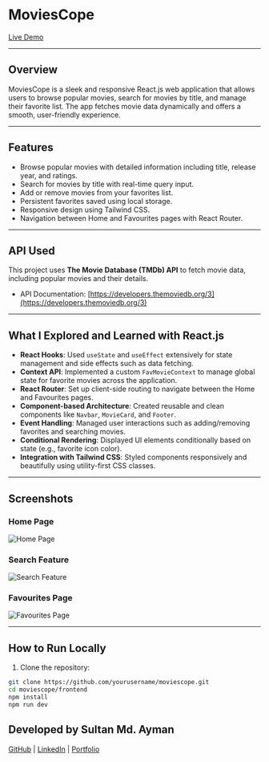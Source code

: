 # MoviesCope

[Live Demo](https://movies-cope.netlify.app/)

---

## Overview

MoviesCope is a sleek and responsive React.js web application that allows users to browse popular movies, search for movies by title, and manage their favorite list. The app fetches movie data dynamically and offers a smooth, user-friendly experience.

---

## Features

- Browse popular movies with detailed information including title, release year, and ratings.
- Search for movies by title with real-time query input.
- Add or remove movies from your favorites list.
- Persistent favorites saved using local storage.
- Responsive design using Tailwind CSS.
- Navigation between Home and Favourites pages with React Router.

---

## API Used

This project uses **The Movie Database (TMDb) API** to fetch movie data, including popular movies and their details.

- API Documentation: [https://developers.themoviedb.org/3](https://developers.themoviedb.org/3)

---

## What I Explored and Learned with React.js

- **React Hooks**: Used `useState` and `useEffect` extensively for state management and side effects such as data fetching.
- **Context API**: Implemented a custom `FavMovieContext` to manage global state for favorite movies across the application.
- **React Router**: Set up client-side routing to navigate between the Home and Favourites pages.
- **Component-based Architecture**: Created reusable and clean components like `Navbar`, `MovieCard`, and `Footer`.
- **Event Handling**: Managed user interactions such as adding/removing favorites and searching movies.
- **Conditional Rendering**: Displayed UI elements conditionally based on state (e.g., favorite icon color).
- **Integration with Tailwind CSS**: Styled components responsively and beautifully using utility-first CSS classes.

---

## Screenshots

### Home Page  
![Home Page](https://github.com/user-attachments/assets/c0993937-550e-424e-b2bf-4016dd95f0ac)

### Search Feature  
![Search Feature](https://github.com/user-attachments/assets/6aa42e7c-397c-4900-84bc-e63c7e53b377)

### Favourites Page  
![Favourites Page](https://github.com/user-attachments/assets/fff1ae49-2406-405a-92db-239e05113dba)



---

## How to Run Locally

1. Clone the repository:

```bash
git clone https://github.com/yourusername/moviescope.git
cd moviescope/frontend
npm install
npm run dev
```

## Developed by Sultan Md. Ayman
[GitHub](https://github.com/sm-ayman) | [LinkedIn](https://www.linkedin.com/in/sultan-md-ayman) | [Portfolio](https://sm-ayman.netlify.app/)

